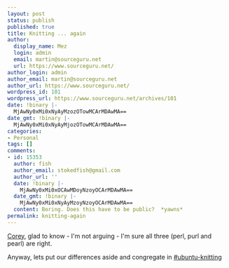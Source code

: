 ```yaml
---
layout: post
status: publish
published: true
title: Knitting ... again
author:
  display_name: Mez
  login: admin
  email: martin@sourceguru.net
  url: https://www.sourceguru.net/
author_login: admin
author_email: martin@sourceguru.net
author_url: https://www.sourceguru.net/
wordpress_id: 101
wordpress_url: https://www.sourceguru.net/archives/101
date: !binary |-
  MjAwNy0xMi0xNyAyMzozOTowMCArMDAwMA==
date_gmt: !binary |-
  MjAwNy0xMi0xNyAyMjozOTowMCArMDAwMA==
categories:
- Personal
tags: []
comments:
- id: 15353
  author: fish
  author_email: stokedfish@gmail.com
  author_url: ''
  date: !binary |-
    MjAwNy0xMi0xOCAwMDoyNzoyOCArMDAwMA==
  date_gmt: !binary |-
    MjAwNy0xMi0xNyAyMzoyNzoyOCArMDAwMA==
  content: Boring. Does this have to be public?  *yawns*
permalink: knitting-again
---
```


<p align="left"><a href="http://www.advogato.org/person/Burgundavia/diary.html?start=173">Corey</a>, glad to know - I'm not arguing - I'm sure all three (perl, purl and pearl) are right.</p>
<p>Anyway, lets put our differences aside and congregate in <a href="irc://irc.freenode.net/#ubuntu-knitting">#ubuntu-knitting </a></p>
